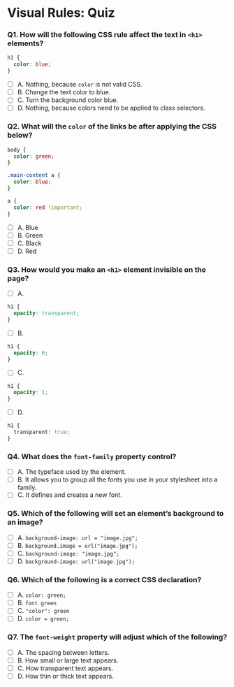 # Visual Rules: Quiz
### Q1. How will the following CSS rule affect the text in `<h1>` elements?

```css
h1 {
  color: blue;
}
```

- [ ] A. Nothing, because `color` is not valid CSS.
- [ ] B. Change the text color to blue.
- [ ] C. Turn the background color blue.
- [ ] D. Nothing, because colors need to be applied to class selectors.

### Q2. What will the `color` of the links be after applying the CSS below?

```css
body {
  color: green;
}

.main-content a {
  color: blue;
}

a {
  color: red !important;
}
```

- [ ] A. Blue
- [ ] B. Green
- [ ] C. Black
- [ ] D. Red

### Q3. How would you make an `<h1>` element invisible on the page?

- [ ] A.

```css
h1 {
  opacity: transparent;
}
```

- [ ] B.

```css
h1 {
  opacity: 0;
}
```

- [ ] C.

```css
h1 {
  opacity: 1;
}
```

- [ ] D.

```css
h1 {
  transparent: true;
}
```

### Q4. What does the `font-family` property control?

- [ ] A. The typeface used by the element.
- [ ] B. It allows you to group all the fonts you use in your stylesheet into a family.
- [ ] C. It defines and creates a new font.

### Q5. Which of the following will set an element’s background to an image?

- [ ] A. `background-image: url = "image.jpg";`
- [ ] B. `background.image = url("image.jpg");`
- [ ] C. `background-image: "image.jpg";`
- [ ] D. `background-image: url("image.jpg");`

### Q6. Which of the following is a correct CSS declaration?

- [ ] A. `color: green;`
- [ ] B. `font green`
- [ ] C. `"color": green`
- [ ] D. `color = green;`

### Q7. The `font-weight` property will adjust which of the following?

- [ ] A. The spacing between letters.
- [ ] B. How small or large text appears.
- [ ] C. How transparent text appears.
- [ ] D. How thin or thick text appears.
